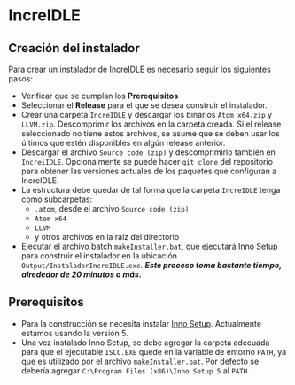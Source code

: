 # IncreIDLE

## Creación del instalador

Para crear un instalador de IncreIDLE es necesario seguir los siguientes pasos:

* Verificar que se cumplan los **Prerequisitos**
* Seleccionar el **Release** para el que se desea construir el instalador.
* Crear una carpeta `IncreIDLE` y descargar los binarios `Atom x64.zip` y `LLVM.zip`. Descomprimir los archivos en la carpeta creada. Si el release seleccionado no tiene estos archivos, se asume que se deben usar los últimos que estén disponibles en algún release anterior.
* Descargar el archivo `Source code (zip)` y descomprimirlo también en `IncreiIDLE`. Opcionalmente se puede hacer `git clone` del repositorio para obtener las versiones actuales de los paquetes que configuran a IncreIDLE.
* La estructura debe quedar de tal forma que la carpeta `IncreIDLE` tenga como subcarpetas: 
  - `.atom`, desde el archivo `Source code (zip)`
  - `Atom x64`
  - `LLVM`
  - y otros archivos en la raíz del directorio  
* Ejecutar el archivo batch `makeInstaller.bat`, que ejecutará Inno Setup para construir el instalador en la ubicación `Output/InstaladorIncreIDLE.exe`. ***Este proceso toma bastante tiempo, alrededor de 20 minutos o más.***
  
## Prerequisitos

* Para la construcción se necesita instalar [Inno Setup](http://www.jrsoftware.org/isinfo.php). Actualmente estamos usando la versión 5.
* Una vez instalado Inno Setup, se debe agregar la carpeta adecuada para que el ejecutable `ISCC.EXE` quede en la variable de entorno `PATH`, ya que es utilizado por el archivo `makeInstaller.bat`. Por defecto se debería agregar `C:\Program Files (x86)\Inno Setup 5` al `PATH`.
